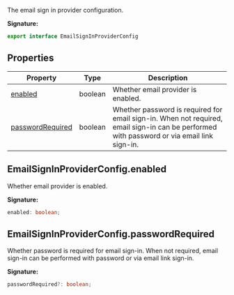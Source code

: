 The email sign in provider configuration.

<b>Signature:</b>

```typescript
export interface EmailSignInProviderConfig 
```

## Properties

|  Property | Type | Description |
|  --- | --- | --- |
|  [enabled](./firebase-admin.auth.emailsigninproviderconfig.md#emailsigninproviderconfigenabled) | boolean | Whether email provider is enabled. |
|  [passwordRequired](./firebase-admin.auth.emailsigninproviderconfig.md#emailsigninproviderconfigpasswordrequired) | boolean | Whether password is required for email sign-in. When not required, email sign-in can be performed with password or via email link sign-in. |

## EmailSignInProviderConfig.enabled

Whether email provider is enabled.

<b>Signature:</b>

```typescript
enabled: boolean;
```

## EmailSignInProviderConfig.passwordRequired

Whether password is required for email sign-in. When not required, email sign-in can be performed with password or via email link sign-in.

<b>Signature:</b>

```typescript
passwordRequired?: boolean;
```
